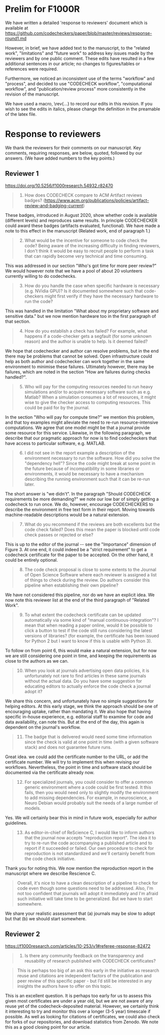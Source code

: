 
# Prelim for F1000R

We have written a detailed 'response to reviewers' document which is
available at
<https://github.com/codecheckers/paper/blob/master/reviews/response-round1.md>

However, in brief, we have added text to the manuscript, to the "related work", "limitations" and "future work" to address key issues made by the reviewers and by one public comment.  These edits have resulted in a few additional sentences in our article; no changes to figures/tables or references were required.

Furthermore, we noticed an inconsistent use of the terms "workflow" and "process", and decided to use "CODECHECK workflow", "computational workflow", and "publication/review process" more consistently in the revision of the manuscript.

We have used a macro, \rev{...} to record our edits in this revision.  If you wish to see the edits in italics, please change the definition in the preamable of the latex file.

# Response to reviewers


We thank the reviewers for their comments on our manuscript.  Key comments, requiring responses, are below, quoted, followed by our answers.  (We have added numbers to the key points.)


## Reviewer 1

<https://doi.org/10.5256/f1000research.54932.r82470>



> 1. How does CODECHECK compare to ACM Artifact reviews badges?
> (https://www.acm.org/publications/policies/artifact-review-and-badging-current)
 
These badges, introduced in August 2020, show whether code is available (different levels) and reproduces same results.  In principle CODECHECKER could award these badges (artifacts evaluated, functional).  We have made a note to this effect in the manuscript (Related work, end of paragraph 1.)
 
> 2. What would be the incentive for someone to code check the code?
> Being aware of the increasing difficulty in finding reviewers, I
> don't think it would be easy to recruit people to perform a task
> that can rapidly become very technical and time consuming.

This was addressed in our section "Who's got time for more peer review?" We would however note that we have a pool of about 20 volunteers currently willing to do codechecks.

> 3. How do you handle the case when specific hardware is necessary
> (e.g. NVidia GPU)? Is it documented somewhere such that
> code-checkers might first verify if they have the necessary hardware
> to run the code?

This was handled in the limitation "What about my proprietary software and sensitive data." but we now mention hardware too in the first paragraph of that section.
 
> 4. How do you establish a check has failed? For example, what
> happens if a code-checker gets a segfault (for some unknown reason)
> and the author is unable to help. Is it deemed failed?

We hope that codechecker and author can resolve problems, but in the end there may be problems that cannot be solved.  Open infrastructure could help as both author and codechecker can work together in the same environment to minimise these failures.  Ultimately however, there may be failures, which are noted in the section "How are failures during checks handled?".
 
> 5. Who will pay for the computing resources needed to run heavy
> simulations and/or to acquire necessary software such as
> e.g. Matlab?  When a simulation consumes a lot of resources, it
> might wise to give the checker access to computing resources. This
> could be paid for by the journal.

In the section "Who will pay for compute time?" we mention this problem, and that toy examples might alleviate the need to re-run resource-intensive computations.  We agree that one model might be that a journal provide some resource for this service.  Likewise, in the following paragraph, we describe that our pragmatic approach for now is to find codecheckers that have access to particular software, e.g. MATLAB.

 
> 6. I did not see in the report example a description of the
> environment necessary to run the software. How did you solve the
> "dependency hell"? Since the code might break at some point in the
> future because of incompatibility in some libraries or environments,
> it would be necessary to have a mechanism describing the running
> environment such that it can be re-run later.

The short answer is "we didn't".  In the paragraph "Should CODECHECK requirements be more demanding?" we note our low bar of simply getting a codecheck to run once.  We do, however, encourage CODECHECKERS to describe the environment in free text form in their report.  Moving towards machine-readable descriptions would be a natural extension.

> 7. What do you recommend if the reviews are both excellents but the code
> check failed? Does this mean the paper is blocked until code check
> passes or rejected or else?


This is up to the editor of the journal -- see the "Importance" dimension of Figure 3.  At one end, it could indeed be a "strict requirement" to get a codecheck certificate for the paper to be accepted.  On the other hand, it could be entirely optional.


> 8. The code check proposal is close to some extents to the Journal
> of Open Science Software where each reviewer is assigned a list of
> things to check during the review. Do authors consider this pipeline
> when establishing their own pipeline?

We have not considered this pipeline, nor do we have an explicit idea.  We now note this reviewer list at the end of the third paragraph of "Related Work".
   
 
> 9. To what extent the codecheck certificate can be updated
> automatically via some kind of "manual continuous-integration"? I
> mean that when reading a paper online, would it be possible to click
> a button to test if the code still runs considering the latest
> versions of libraries?  (for example, the certificate has been
> issued for Python 2 but I want to know if this is usable with Python
> 3).

To follow on from point 6, this would make a natural extension, but for now we are still considering one point in time, and keeping the requirements as close to the authors as we can.
 
> 10. When you look at journals advertising open data policies, it is
> unfortunately not rare to find articles in these same journals
> without the actual data. Do you have some suggestion for educating
> editors to actually enforce the code check a journal adopt it?

We share this concern, and unfortunately have no simple suggestions for helping editors.  At this early stage, we think the approach should be one of encouraging uptake, rather than mandating it.  We also hope that having specific in-house experience, e.g. editorial staff to examine for code and data availability, can note this.  But at the end of the day, this again is dependent on the journal's workflow.

    

> 11. The badge that is delivered would need some time information
> since the check is valid at one point in time (with a given software
> stack) and does not guarantee future runs.

Great idea. we could add the certificate number to the URL, or add the certificate number.  We will try to implement this when revising our workflows.  Nevertheless, the point in time and software stack should be documented via the certificate already now.

 
> 12. For specialized journals, you could consider to offer a common
> generic environment where a code could be first tested. It this
> fails, then you would need only to slightly modify the environment
> to add missing dependencies. For example, in neuroscience, a Neuro
> Debian would probably suit the needs of a large number of models.

Yes. We will certainly bear this in mind in future work, especially for author guidelines.


> 13. As editor-in-chief of ReScience C, I would like to inform
> authors that the journal now accepts "reproduction report". The idea
> it to try to re-run the code accompanying a published article and to
> report if it succeeded or failed. Our own procedure to check for
> reproduction is not standardized and we'll certainly benefit from
> the code check initiative.

Thank you for noting this.  We now mention the reproduction report in the manuscript where we describe Rescience C.

> Overall, it's nice to have a clean description of a pipeline to
> check for code even though some questions need to be
> addressed. Also, I'm not too confident that journals will adopt it
> immediately and I'm afraid such initiative will take time to be
> generalized. But we have to start somewhere.

We share your realistic assessment that (a) journals may be slow to adopt but that (b) we should start somewhere.

## Reviewer 2
<https://f1000research.com/articles/10-253/v1#referee-response-82472>

> 1. Is there any community feedback on the transparency and
> reusability of research published with CODECHECK certificates?

> This is perhaps too big of an ask this early in the initiative as
> research reuse and citations are independent factors of the
> publication and peer review of this specific paper - but I’d still
> be interested in any insights the authors have to offer on this
> topic.


This is an excellent question.  It is perhaps too early for us to assess this given most certificates are under a year old, but we are not aware of any reuse yet of the codecheck-deposited material.  However, we certainly think it interesting to try and monitor this over a longer (3-5 year) timescale if possible.  As well as looking for citations of certificates, we could also check for forks of our repositories, and download statistics from Zenodo.  We note this as a good closing point for our article.

